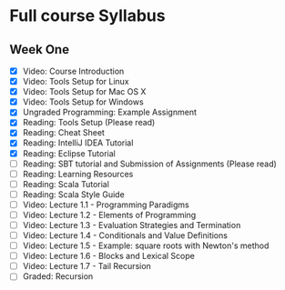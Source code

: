 # Full course Syllabus

## Week One
- [x] Video: Course Introduction
- [x] Video: Tools Setup for Linux
- [x] Video: Tools Setup for Mac OS X
- [x] Video: Tools Setup for Windows
- [x] Ungraded Programming: Example Assignment
- [x] Reading: Tools Setup (Please read)
- [x] Reading: Cheat Sheet
- [x] Reading: IntelliJ IDEA Tutorial
- [x] Reading: Eclipse Tutorial
- [ ] Reading: SBT tutorial and Submission of Assignments (Please read)
- [ ] Reading: Learning Resources
- [ ] Reading: Scala Tutorial
- [ ] Reading: Scala Style Guide
- [ ] Video: Lecture 1.1 - Programming Paradigms
- [ ] Video: Lecture 1.2 - Elements of Programming
- [ ] Video: Lecture 1.3 - Evaluation Strategies and Termination
- [ ] Video: Lecture 1.4 - Conditionals and Value Definitions
- [ ] Video: Lecture 1.5 - Example: square roots with Newton's method
- [ ] Video: Lecture 1.6 - Blocks and Lexical Scope
- [ ] Video: Lecture 1.7 - Tail Recursion
- [ ] Graded: Recursion
